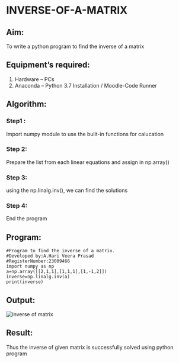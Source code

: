 # INVERSE-OF-A-MATRIX
## Aim:
To write a python program to find the inverse of a matrix
## Equipment’s required:
1. 	Hardware – PCs
2. 	Anaconda – Python 3.7 Installation / Moodle-Code Runner
## Algorithm:
### Step1 :
Import numpy module to use the bulit-in functions for calucation 
### Step 2:
Prepare the list from each linear equations and assign in np.array() 
### Step 3: 
using the np.linalg.inv(), we can find the solutions
### Step 4: 
End the program
## Program:
```
#Program to find the inverse of a matrix.
#Developed by:A.Hari Veera Prasad
#RegisterNumber:23009466
import numpy as np
a=np.array([[2,1,1],[1,1,1],[1,-1,2]])
inverse=np.linalg.inv(a)
print(inverse)
```
## Output:
![inverse of matrix](https://github.com/Hariveeraprasad-2006/INVERSE-OF-A-MATRIX/assets/145049988/d13416d9-8771-4913-ac40-22c322e9f881)
## Result:
Thus the inverse of given matrix is successfully solved using python program

